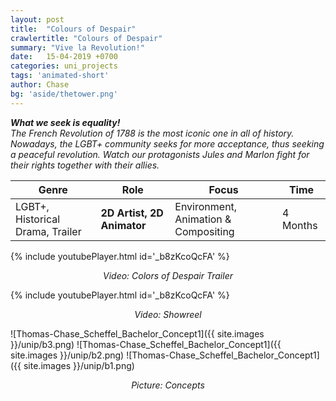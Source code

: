 ```yaml
---
layout: post
title:  "Colours of Despair"
crawlertitle: "Colours of Despair"
summary: "Vive la Revolution!"
date:   15-04-2019 +0700
categories: uni_projects
tags: 'animated-short'
author: Chase
bg: 'aside/thetower.png'
---
```

*__What we seek is equality!__ <br>
The French Revolution of 1788 is the most iconic one in all of history. Nowadays, the LGBT+ community seeks for more acceptance, thus seeking a peaceful revolution. Watch our protagonists Jules and Marlon fight for their rights together with their allies.*

Genre | Role | Focus | Time |
------------ | -------------| -------- |----|
LGBT+, Historical Drama, Trailer | **2D Artist, 2D Animator** | Environment, Animation & Compositing | 4 Months |

{% include youtubePlayer.html id='_b8zKcoQcFA' %}
<p align="center"><i> Video: Colors of Despair Trailer </i></p> 

{% include youtubePlayer.html id='_b8zKcoQcFA' %}
<p align="center"><i> Video: Showreel </i></p> 

![Thomas-Chase_Scheffel_Bachelor_Concept1]({{ site.images }}/unip/b3.png)
![Thomas-Chase_Scheffel_Bachelor_Concept1]({{ site.images }}/unip/b2.png)
![Thomas-Chase_Scheffel_Bachelor_Concept1]({{ site.images }}/unip/b1.png)
<p align="center"><i>Picture: Concepts </i></p>
